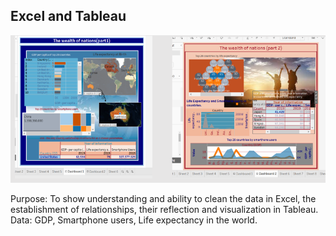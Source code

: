 ## Excel and Tableau 

![Tableau](Tableau.PNG)

 Purpose: To show understanding and ability to clean the data in Excel, the establishment of relationships, their reflection and visualization in Tableau.
 Data:  GDP, Smartphone users, Life expectancy in the world. 
